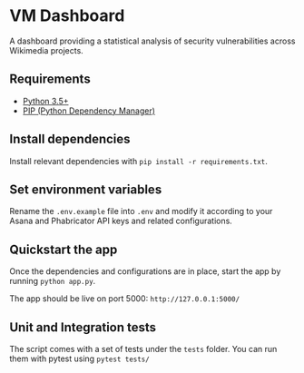 # VM Dashboard
A dashboard providing a statistical analysis of security vulnerabilities across Wikimedia projects.

## Requirements
* [Python 3.5+](https://www.python.org/downloads/)
* [PIP (Python Dependency Manager)](https://pip.pypa.io/en/stable/installing/)

## Install dependencies
Install relevant dependencies with `pip install -r requirements.txt`.

## Set environment variables
Rename the `.env.example` file into `.env` and modify it according to your Asana and Phabricator API keys and related configurations.

## Quickstart the app
Once the dependencies and configurations are in place, start the app by running `python app.py`. 

The app should be live on port 5000: `http://127.0.0.1:5000/`

## Unit and Integration tests
The script comes with a set of tests under the `tests` folder.
You can run them with pytest using `pytest tests/`